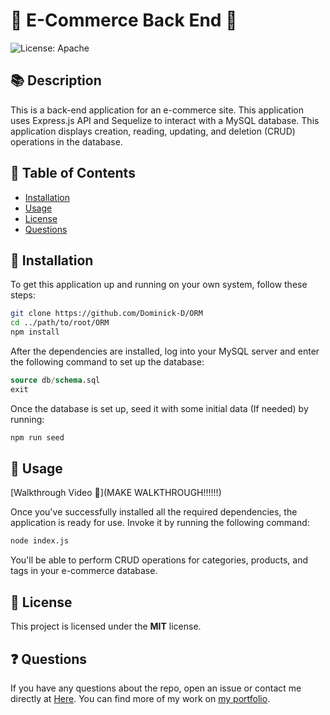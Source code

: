 # 📂 E-Commerce Back End 📂
![License: Apache](https://img.shields.io/badge/License-Apache-blue.svg)

## 📚 Description
This is a back-end application for an e-commerce site. This application uses Express.js API and Sequelize to interact with a MySQL database. This application displays creation, reading, updating, and deletion (CRUD) operations in the database.

## 📖 Table of Contents
* [Installation](#installation)
* [Usage](#usage)
* [License](#license)
* [Questions](#questions)

## 💽 Installation
To get this application up and running on your own system, follow these steps:
```bash
git clone https://github.com/Dominick-D/ORM
cd ../path/to/root/ORM
npm install
```
After the dependencies are installed, log into your MySQL server and enter the following command to set up the database:
```sql
source db/schema.sql
exit
```
Once the database is set up, seed it with some initial data (If needed) by running:
```bash
npm run seed
```
## 🎯 Usage
[Walkthrough Video 🎥](MAKE WALKTHROUGH!!!!!!)

Once you've successfully installed all the required dependencies, the application is ready for use. Invoke it by running the following command:

```bash
node index.js
```
You'll be able to perform CRUD operations for categories, products, and tags in your e-commerce database.

## 📜 License
This project is licensed under the **MIT** license.

## ❓ Questions
If you have any questions about the repo, open an issue or contact me directly at [Here](dominickdonn.me/contact). You can find more of my work on [my portfolio](domdonn.me).